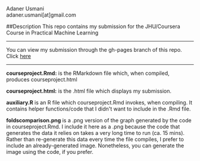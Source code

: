 Adaner Usmani  
adaner.usmani[at]gmail.com  

##Description
This repo contains my submission for the JHU/Coursera Course in Practical Machine Learning

***

You can view my submission through the gh-pages branch of this repo. Click [here](http://ausmani23.github.io/mach_learn-Course-Project/index.html)

***

**courseproject.Rmd:** is the RMarkdown file which, when compiled, produces courseproject.html

**courseproject.html:** is the .html file which displays my submission. 

**auxiliary.R** is an R file which courseproject.Rmd invokes, when compiling. It contains helper functions/code that I didn't want to include in the .Rmd file. 

**foldscomparison.png** is a .png version of the graph generated by the code in courseproject.Rmd. I include it here as a .png because the code that generates the data it relies on takes a very long time to run (ca. 15 mins). Rather than re-generate this data every time the file compiles, I prefer to include an already-generated image. Nonetheless, you can generate the image using the code, if you prefer. 